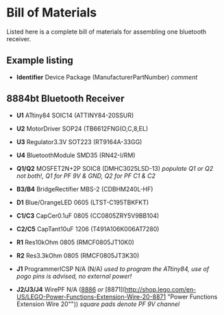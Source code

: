 # Bill of Materials

Listed here is a complete bill of materials for assembling one bluetooth receiver.

## Example listing

+ **Identifier** Device Package (ManufacturerPartNumber) _comment_

## 8884bt Bluetooth Receiver

+ **U1** ATtiny84 SOIC14 (ATTINY84-20SSUR)
+ **U2** MotorDriver SOP24 (TB6612FNG(O,C,8,EL)
+ **U3** Regulator3.3V SOT223 (RT9164A-33GG)
+ **U4** BluetoothModule SMD35 (RN42-I/RM)

+ **Q1/Q2** MOSFET2N+2P SOIC8 (DMHC3025LSD-13) _populate Q1 or Q2 not both!, Q1 for PF 9V & GND, Q2 for PF C1 & C2_

+ **B3/B4** BridgeRectifier MBS-2 (CDBHM240L-HF)

+ **D1** Blue/OrangeLED 0605 (LTST-C195TBKFKT)

+ **C1/C3** CapCer0.1uF 0805 (CC0805ZRY5V9BB104)
+ **C2/C5** CapTant10uF 1206 (T491A106K006AT7280)

+ **R1** Res10kOhm 0805 (RMCF0805JT10K0)
+ **R2** Res3.3kOhm 0805 (RMCF0805JT3K30)

+ **J1** ProgrammerICSP N/A (N/A) _used to program the ATtiny84, use of pogo pins is advised, no external power!_
+ **J2/J3/J4** WirePF N/A ([8886](http://shop.lego.com/en-US/LEGO-Power-Functions-Extension-Wire-8886 "Power Functions Extension Wire") _or_ [8871](http://shop.lego.com/en-US/LEGO-Power-Functions-Extension-Wire-20-8871 "Power Functions Extension Wire 20"")) _square pads denote PF 9V channel_
